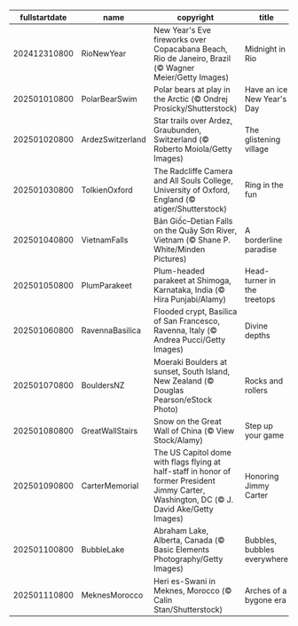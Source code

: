|fullstartdate|name|copyright|title|image|
|--|--|--|--|--|
202412310800|RioNewYear|New Year's Eve fireworks over Copacabana Beach, Rio de Janeiro, Brazil (© Wagner Meier/Getty Images)|Midnight in Rio|![](/en-US/2025/01/202412310800RioNewYear.jpg)|
202501010800|PolarBearSwim|Polar bears at play in the Arctic (© Ondrej Prosicky/Shutterstock)|Have an ice New Year's Day|![](/en-US/2025/01/202501010800PolarBearSwim.jpg)|
202501020800|ArdezSwitzerland|Star trails over Ardez, Graubunden, Switzerland (© Roberto Moiola/Getty Images)|The glistening village|![](/en-US/2025/01/202501020800ArdezSwitzerland.jpg)|
202501030800|TolkienOxford|The Radcliffe Camera and All Souls College, University of Oxford, England (© atiger/Shutterstock)|Ring in the fun|![](/en-US/2025/01/202501030800TolkienOxford.jpg)|
202501040800|VietnamFalls|Bản Giốc–Detian Falls on the Quây Sơn River, Vietnam (© Shane P. White/Minden Pictures)|A borderline paradise|![](/en-US/2025/01/202501040800VietnamFalls.jpg)|
202501050800|PlumParakeet|Plum-headed parakeet at Shimoga, Karnataka, India (© Hira Punjabi/Alamy)|Head-turner in the treetops|![](/en-US/2025/01/202501050800PlumParakeet.jpg)|
202501060800|RavennaBasilica|Flooded crypt, Basilica of San Francesco, Ravenna, Italy (© Andrea Pucci/Getty Images)|Divine depths|![](/en-US/2025/01/202501060800RavennaBasilica.jpg)|
202501070800|BouldersNZ|Moeraki Boulders at sunset, South Island, New Zealand (© Douglas Pearson/eStock Photo)|Rocks and rollers|![](/en-US/2025/01/202501070800BouldersNZ.jpg)|
202501080800|GreatWallStairs|Snow on the Great Wall of China (© View Stock/Alamy)|Step up your game|![](/en-US/2025/01/202501080800GreatWallStairs.jpg)|
202501090800|CarterMemorial|The US Capitol dome with flags flying at half-staff in honor of former President Jimmy Carter, Washington, DC (© J. David Ake/Getty Images)|Honoring Jimmy Carter|![](/en-US/2025/01/202501090800CarterMemorial.jpg)|
202501100800|BubbleLake|Abraham Lake, Alberta, Canada (© Basic Elements Photography/Getty Images)|Bubbles, bubbles everywhere|![](/en-US/2025/01/202501100800BubbleLake.jpg)|
202501110800|MeknesMorocco|Heri es-Swani in Meknes, Morocco (© Calin Stan/Shutterstock)|Arches of a bygone era|![](/en-US/2025/01/202501110800MeknesMorocco.jpg)|
